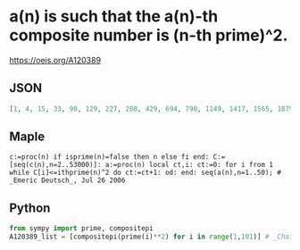 # a\(n\) is such that the a\(n\)\-th composite number is \(n\-th prime\)^2\.
https://oeis.org/A120389
## JSON
```JSON
[1, 4, 15, 33, 90, 129, 227, 288, 429, 694, 798, 1149, 1417, 1565, 1879, 2399, 2993, 3201, 3879, 4365, 4623, 5429, 6002, 6920, 8245, 8948, 9314, 10067, 10457, 11245, 14251, 15184, 16627, 17130, 19711, 20253, 21919, 23653, 24845, 26687, 28604]
```
## Maple
```Maple
c:=proc(n) if isprime(n)=false then n else fi end: C:=[seq(c(n),n=2..53000)]: a:=proc(n) local ct,i: ct:=0: for i from 1 while C[i]<=ithprime(n)^2 do ct:=ct+1: od: end: seq(a(n),n=1..50); # _Emeric Deutsch_, Jul 26 2006
```
## Python
```Python
from sympy import prime, compositepi
A120389_list = [compositepi(prime(i)**2) for i in range(1,101)] # _Chai Wah Wu_, Apr 21 2018
```
